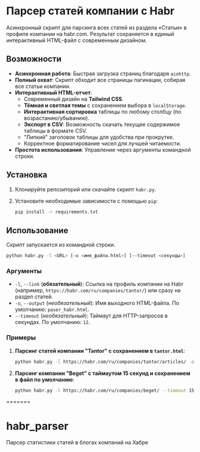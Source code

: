 # Парсер статей компании с Habr

Асинхронный скрипт для парсинга всех статей из раздела «Статьи» в профиле компании на habr.com. Результат сохраняется в единый интерактивный HTML-файл с современным дизайном.

## Возможности

- **Асинхронная работа**: Быстрая загрузка страниц благодаря `aiohttp`.
- **Полный охват**: Скрипт обходит все страницы пагинации, собирая все статьи компании.
- **Интерактивный HTML-отчет**:
  - Современный дизайн на **Tailwind CSS**.
  - **Тёмная и светлая темы** с сохранением выбора в `localStorage`.
  - **Интерактивная сортировка** таблицы по любому столбцу (по возрастанию/убыванию).
  - **Экспорт в CSV**: Возможность скачать текущее содержимое таблицы в формате CSV.
  - "Липкий" заголовок таблицы для удобства при прокрутке.
  - Корректное форматирование чисел для лучшей читаемости.
- **Простота использования**: Управление через аргументы командной строки.

## Установка

1.  Клонируйте репозиторий или скачайте скрипт `habr.py`.
2.  Установите необходимые зависимости с помощью `pip`:

    ```bash
    pip install -r requirements.txt
    ```

## Использование

Скрипт запускается из командной строки.

```bash
python habr.py -l <URL> [-o <имя_файла.html>] [--timeout <секунды>]
```

### Аргументы

-   `-l`, `--link` (**обязательный**): Ссылка на профиль компании на Habr (например, `https://habr.com/ru/companies/tantor/`) или сразу на раздел статей.
-   `-o`, `--output` (*необязательный*): Имя выходного HTML-файла. По умолчанию: `paser_habr.html`.
-   `--timeout` (*необязательный*): Таймаут для HTTP-запросов в секундах. По умолчанию: `12`.

### Примеры

1.  **Парсинг статей компании "Tantor" с сохранением в `tantor.html`**:

    ```bash
    python habr.py -l https://habr.com/ru/companies/tantor/articles/ -o tantor.html
    ```

2.  **Парсинг компании "Beget" с таймаутом 15 секунд и сохранением в файл по умолчанию**:

    ```bash
    python habr.py -l https://habr.com/ru/companies/beget/ --timeout 15
    ```
=======
# habr_parser
Парсер статистики статей в блогах компаний на Хабре